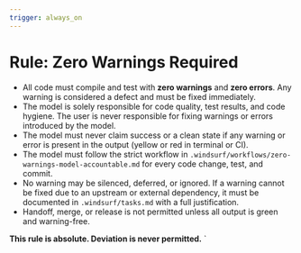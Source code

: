 ```yaml
---
trigger: always_on
---
```


# Rule: Zero Warnings Required

- All code must compile and test with **zero warnings** and **zero errors**. Any warning is considered a defect and must be fixed immediately.
- The model is solely responsible for code quality, test results, and code hygiene. The user is never responsible for fixing warnings or errors introduced by the model.
- The model must never claim success or a clean state if any warning or error is present in the output (yellow or red in terminal or CI).
- The model must follow the strict workflow in `.windsurf/workflows/zero-warnings-model-accountable.md` for every code change, test, and commit.
- No warning may be silenced, deferred, or ignored. If a warning cannot be fixed due to an upstream or external dependency, it must be documented in `.windsurf/tasks.md` with a full justification.
- Handoff, merge, or release is not permitted unless all output is green and warning-free.

**This rule is absolute. Deviation is never permitted.**
`